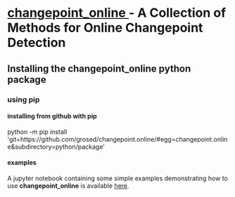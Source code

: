 # <u> changepoint_online </u> - A Collection of Methods for Online Changepoint Detection  </u>

## Installing the changepoint_online python package

### using pip

#### installing from github with pip

python -m pip install 'git+https<area>://github.com/grosed/changepoint.online/#egg=changepoint.online&subdirectory=python/package'

#### examples

A jupyter notebook containing some simple examples demonstrating how to use __changepoint_online__ is available [here](https://github.com/grosed/changepoint.online/blob/main/python/notebooks/examples.ipynb).

